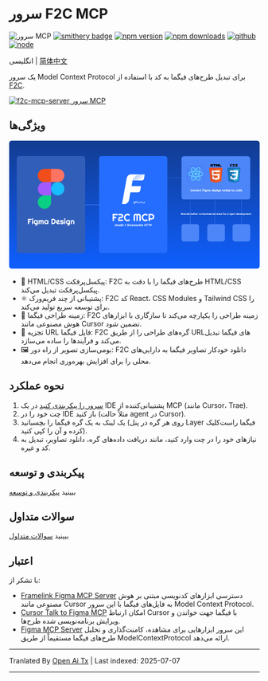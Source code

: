 # سرور F2C MCP 
![سرور MCP](https://badge.mcpx.dev?type=server 'سرور MCP')
[![smithery badge](https://smithery.ai/badge/@f2c-ai/f2c-mcp)](https://smithery.ai/server/@f2c-ai/f2c-mcp)
[![npm version][npm-version-src]][npm-version-href]
[![npm downloads][npm-downloads-src]][npm-downloads-href]
[![github][github-src]][github-href]
[![node][node-src]][node-href]


[npm-version-src]: https://img.shields.io/npm/v/@f2c/mcp?style=flat&colorA=18181B&colorB=F0DB4F
[npm-version-href]: https://npmjs.com/package/@f2c/mcp
[npm-downloads-src]: https://img.shields.io/npm/dm/@f2c/mcp?style=flat&colorA=18181B&colorB=F0DB4F
[npm-downloads-href]: https://npmjs.com/package/@f2c/mcp
[github-src]: https://img.shields.io/badge/github-@f2c/mcp-blue?style=flat&colorA=18181B&colorB=F0DB4F
[github-href]: https://github.com/f2c-ai/f2c-mcp
[node-src]: https://img.shields.io/node/v/@f2c/mcp?style=flat&colorA=18181B&colorB=F0DB4F
[node-href]: https://nodejs.org/en/about/previous-releases

انگلیسی | [简体中文](https://raw.githubusercontent.com/f2c-ai/f2c-mcp/main/./README-zh-CN.md)

یک سرور Model Context Protocol برای تبدیل طرح‌های فیگما به کد با استفاده از [F2C](https://f2c.yy.com/).

<a href="https://glama.ai/mcp/servers/@f2c-ai/f2c-mcp">
  <img width="380" height="200" src="https://glama.ai/mcp/servers/@f2c-ai/f2c-mcp/badge" alt="f2c-mcp-server سرور MCP" />
</a>

## ویژگی‌ها
<img alt="f2c" src="https://raw.githubusercontent.com/f2c-ai/f2c-mcp/main/docs/bannerv3.png" />

- 🎨 HTML/CSS پیکسل‌پرفکت: F2C طرح‌های فیگما را با دقت به HTML/CSS پیکسل‌پرفکت تبدیل می‌کند.
- ⚛️ پشتیبانی از چند فریم‌ورک: F2C کد React، CSS Modules و Tailwind CSS را برای توسعه سریع تولید می‌کند.
- 🧠 زمینه طراحی فیگما: F2C زمینه طراحی را یکپارچه می‌کند تا سازگاری با ابزارهای هوش مصنوعی مانند Cursor تضمین شود.
- 🔗 تجزیه URL فایل فیگما: F2C گره‌های طراحی را از طریق URLهای فیگما تبدیل می‌کند و فرآیندها را ساده می‌سازد.
- 🖼️ بومی‌سازی تصویر از راه دور: F2C دانلود خودکار تصاویر فیگما به دارایی‌های محلی را برای افزایش بهره‌وری انجام می‌دهد.

## نحوه عملکرد
1. [سرور را پیکربندی کنید](https://raw.githubusercontent.com/f2c-ai/f2c-mcp/main/docs/en/GettingStarted.md) در یک IDE پشتیبانی‌کننده از MCP (مانند Cursor، Trae).
2. چت خود را در IDE باز کنید (مثلاً حالت agent در Cursor).
3. یک لینک به یک گره فیگما را بچسبانید (روی هر گره در پنل Layer فیگما راست‌کلیک کرده و آن را کپی کنید).
4. نیازهای خود را در چت وارد کنید، مانند دریافت داده‌های گره، دانلود تصاویر، تبدیل به کد و غیره.

## پیکربندی و توسعه

ببینید [پیکربندی و توسعه](https://raw.githubusercontent.com/f2c-ai/f2c-mcp/main/docs/en/GettingStarted.md)

## سوالات متداول
ببینید [سوالات متداول](https://raw.githubusercontent.com/f2c-ai/f2c-mcp/main/docs/en/FAQ.md)

## اعتبار

با تشکر از:

+ [Framelink Figma MCP Server](https://github.com/GLips/Figma-Context-MCP) دسترسی ابزارهای کدنویسی مبتنی بر هوش مصنوعی مانند Cursor به فایل‌های فیگما با این سرور Model Context Protocol.  
+ [Cursor Talk to Figma MCP](https://github.com/sonnylazuardi/cursor-talk-to-figma-mcp) امکان ارتباط Cursor با فیگما جهت خواندن و ویرایش برنامه‌نویسی شده طرح‌ها.
+ [Figma MCP Server](https://github.com/MatthewDailey/figma-mcp) این سرور ابزارهایی برای مشاهده، کامنت‌گذاری و تحلیل طرح‌های فیگما مستقیماً از طریق ModelContextProtocol ارائه می‌دهد.


---


Tranlated By [Open Ai Tx](https://github.com/OpenAiTx/OpenAiTx) | Last indexed: 2025-07-07


---